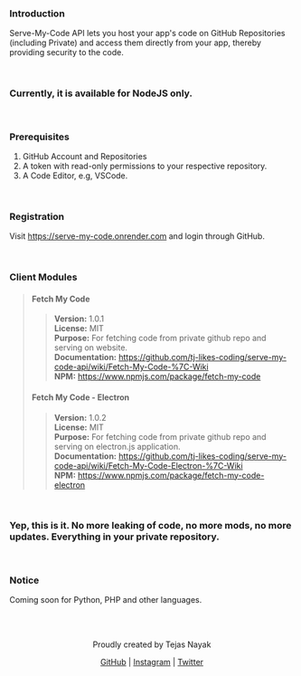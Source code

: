 ### Introduction
Serve-My-Code API lets you host your app's code on GitHub Repositories (including Private) and access them directly from your app, thereby providing security to the code.

&nbsp;

### Currently, it is available for NodeJS only.

&nbsp;

### Prerequisites
1) GitHub Account and Repositories
2) A token with read-only permissions to your respective repository.
3) A Code Editor, e.g, VSCode.

&nbsp;

### Registration
Visit https://serve-my-code.onrender.com and login through GitHub.

&nbsp;

### Client Modules

> #### Fetch My Code
> > **Version:** 1.0.1 <br>
> > **License:** MIT <br>
> > **Purpose:** For fetching code from private github repo and serving on website. <br>
> > **Documentation:** https://github.com/tj-likes-coding/serve-my-code-api/wiki/Fetch-My-Code-%7C-Wiki <br>
> > **NPM:** https://www.npmjs.com/package/fetch-my-code
> 
>
> #### Fetch My Code - Electron
> > **Version:** 1.0.2 <br>
> > **License:** MIT <br>
> > **Purpose:** For fetching code from private github repo and serving on electron.js application. <br>
> > **Documentation:** https://github.com/tj-likes-coding/serve-my-code-api/wiki/Fetch-My-Code-Electron-%7C-Wiki <br>
> > **NPM:** https://www.npmjs.com/package/fetch-my-code-electron

&nbsp;

### Yep, this is it. No more leaking of code, no more mods, no more updates. Everything in your private repository.

&nbsp;

### Notice
Coming soon for Python, PHP and other languages.

&nbsp;

<br>
<div align="center">
Proudly created by Tejas Nayak

[GitHub](https://github.com/tj-likes-coding) | [Instagram](https://instagram.com/tjnayak) | [Twitter](https://twitter.com/tjsmediacorner)
</div>

